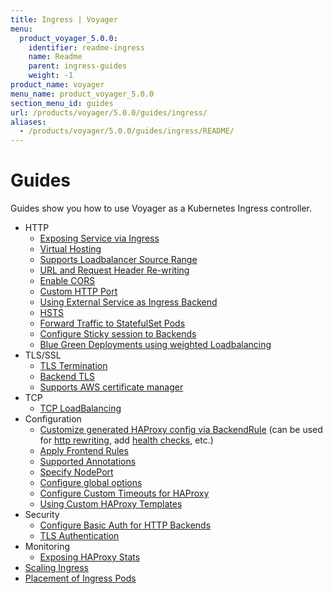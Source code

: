 ```yaml
---
title: Ingress | Voyager
menu:
  product_voyager_5.0.0:
    identifier: readme-ingress
    name: Readme
    parent: ingress-guides
    weight: -1
product_name: voyager
menu_name: product_voyager_5.0.0
section_menu_id: guides
url: /products/voyager/5.0.0/guides/ingress/
aliases:
  - /products/voyager/5.0.0/guides/ingress/README/
---
```


# Guides

Guides show you how to use Voyager as a Kubernetes Ingress controller.

- HTTP
  - [Exposing Service via Ingress](/products/voyager/5.0.0/guides/ingress/http/single-service)
  - [Virtual Hosting](/products/voyager/5.0.0/guides/ingress/http/virtual-hosting)
  - [Supports Loadbalancer Source Range](/products/voyager/5.0.0/guides/ingress/http/source-range)
  - [URL and Request Header Re-writing](/products/voyager/5.0.0/guides/ingress/http/rewrite-rules)
  - [Enable CORS](/products/voyager/5.0.0/guides/ingress/http/cors)
  - [Custom HTTP Port](/products/voyager/5.0.0/guides/ingress/http/custom-http-port)
  - [Using External Service as Ingress Backend](/products/voyager/5.0.0/guides/ingress/http/external-svc)
  - [HSTS](/products/voyager/5.0.0/guides/ingress/http/hsts)
  - [Forward Traffic to StatefulSet Pods](/products/voyager/5.0.0/guides/ingress/http/statefulset-pod)
  - [Configure Sticky session to Backends](/products/voyager/5.0.0/guides/ingress/http/sticky-session)
  - [Blue Green Deployments using weighted Loadbalancing](/products/voyager/5.0.0/guides/ingress/http/blue-green-deployment)
- TLS/SSL
  - [TLS Termination](/products/voyager/5.0.0/guides/ingress/tls/overview)
  - [Backend TLS](/products/voyager/5.0.0/guides/ingress/tls/backend-tls)
  - [Supports AWS certificate manager](/products/voyager/5.0.0/guides/ingress/tls/aws-cert-manager)
- TCP
  - [TCP LoadBalancing](/products/voyager/5.0.0/guides/ingress/tcp/overview)
- Configuration
  - [Customize generated HAProxy config via BackendRule](/products/voyager/5.0.0/guides/ingress/configuration/backend-rule) (can be used for [http rewriting](https://www.haproxy.com/doc/aloha/7.0/haproxy/http_rewriting.html), add [health checks](https://www.haproxy.com/doc/aloha/7.0/haproxy/healthchecks.html), etc.)
  - [Apply Frontend Rules](/products/voyager/5.0.0/guides/ingress/configuration/frontend-rule)
  - [Supported Annotations](/products/voyager/5.0.0/guides/ingress/configuration/annotations)
  - [Specify NodePort](/products/voyager/5.0.0/guides/ingress/configuration/node-port)
  - [Configure global options](/products/voyager/5.0.0/guides/ingress/configuration/default-options)
  - [Configure Custom Timeouts for HAProxy](/products/voyager/5.0.0/guides/ingress/configuration/default-timeouts)
  - [Using Custom HAProxy Templates](/products/voyager/5.0.0/guides/ingress/configuration/custom-templates)
- Security
  - [Configure Basic Auth for HTTP Backends](/products/voyager/5.0.0/guides/ingress/security/basic-auth)
  - [TLS Authentication](/products/voyager/5.0.0/guides/ingress/security/tls-auth)
- Monitoring
  - [Exposing HAProxy Stats](/products/voyager/5.0.0/guides/ingress/monitoring/stats)
- [Scaling Ingress](/products/voyager/5.0.0/guides/ingress/scaling)
- [Placement of Ingress Pods](/products/voyager/5.0.0/guides/ingress/pod-placement)
